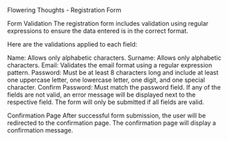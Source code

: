 Flowering Thoughts - Registration Form

Form Validation
The registration form includes validation using regular expressions to ensure the data entered is in the correct format. 

Here are the validations applied to each field:

Name: Allows only alphabetic characters.
Surname: Allows only alphabetic characters.
Email: Validates the email format using a regular expression pattern.
Password: Must be at least 8 characters long and include at least one uppercase letter, one lowercase letter, one digit, and one special character.
Confirm Password: Must match the password field.
If any of the fields are not valid, an error message will be displayed next to the respective field. The form will only be submitted if all fields are valid.

Confirmation Page
After successful form submission, the user will be redirected to the confirmation page. The confirmation page will display a confirmation message.
